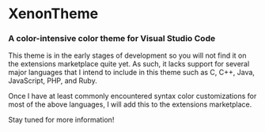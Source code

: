 # XenonTheme
### A color-intensive color theme for Visual Studio Code

This theme is in the early stages of development so you will not find it on the extensions marketplace quite yet.  As such, it lacks support for several major languages that I intend to include in this theme such as C, C++, Java, JavaScript, PHP, and Ruby.

Once I have at least commonly encountered syntax color customizations for most of the above languages, I will add this to the extensions marketplace.

Stay tuned for more information!
